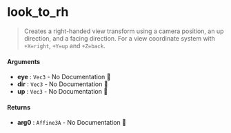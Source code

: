 # look\_to\_rh

>  Creates a right-handed view transform using a camera position, an up direction, and a facing
>  direction.
>  For a view coordinate system with `+X=right`, `+Y=up` and `+Z=back`.

#### Arguments

- **eye** : `Vec3` \- No Documentation 🚧
- **dir** : `Vec3` \- No Documentation 🚧
- **up** : `Vec3` \- No Documentation 🚧

#### Returns

- **arg0** : `Affine3A` \- No Documentation 🚧